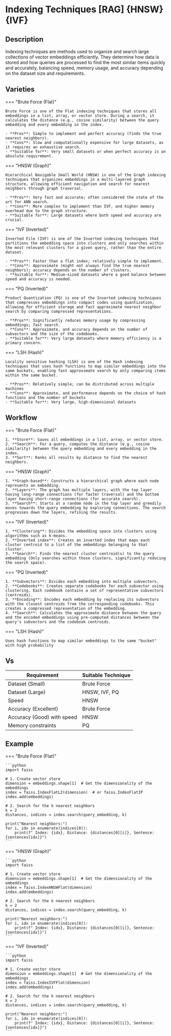 # Indexing Techniques [RAG] {HNSW} {IVF}

## Description

Indexing techniques are methods used to organize and search large collections of vector embeddings efficiently.
They determine how data is stored and how queries are processed to find the most similar items quickly and accurately, balancing speed, memory usage, and accuracy depending on the dataset size and requirements.

## Varieties

=== "Brute Force (Flat)"

    Brute Force is one of the Flat indexing techniques that stores all embeddings in a list, array, or vector store. During a search, it calculates the distance (e.g., cosine similarity) between the query embedding and every embedding in the index.

    - **Pros**: Simple to implement and perfect accuracy (finds the true nearest neighbors).
    - **Cons**: Slow and computationally expensive for large datasets, as it requires an exhaustive search.
    - **Suitable for**: Very small datasets or when perfect accuracy is an absolute requirement.

=== "HNSW (Graph)"

    Hierarchical Navigable Small World (HNSW) is one of the Graph indexing techniques that organizes embeddings in a multi-layered graph structure, allowing efficient navigation and search for nearest neighbors through graph traversal.

    - **Pros**: Very fast and accurate; often considered the state of the art for ANN search.
    - **Cons**: More complex to implement than IVF, and higher memory overhead due to the graph structure.
    - **Suitable for**: Large datasets where both speed and accuracy are crucial.

=== "IVF (Inverted)"

    Inverted File (IVF) is one of the Inverted indexing techniques that partitions the embedding space into clusters and only searches within the most relevant clusters for a given query, rather than the entire dataset.

    - **Pros**: Faster than a flat index; relatively simple to implement.
    - **Cons**: Approximate (might not always find the true nearest neighbors); accuracy depends on the number of clusters.
    - **Suitable for**: Medium-sized datasets where a good balance between speed and accuracy is needed.

=== "PQ (Inverted)"

    Product Quantization (PQ) is one of the Inverted indexing techniques that compresses embeddings into compact codes using quantization, allowing for efficient storage and fast approximate nearest neighbor search by comparing compressed representations.

    - **Pros**: Significantly reduces memory usage by compressing embeddings; fast search.
    - **Cons**: Approximate, and accuracy depends on the number of subvectors and the size of the codebooks.
    - **Suitable for**: Very large datasets where memory efficiency is a primary concern.

=== "LSH (Hash)"

    Locality sensitive hashing (LSH) is one of the Hash indexing techniques that uses hash functions to map similar embeddings into the same buckets, enabling fast approximate search by only comparing items within the same bucket.

    - **Pros**: Relatively simple; can be distributed across multiple machines
    - **Cons**: Approximate, and performance depends on the choice of hash functions and the number of buckets
    - **Suitable for**: Very large, high-dimensional datasets

## Workflow

=== "Brute Force (Flat)"

    1. **Store**: Saves all embeddings in a list, array, or vector store.
    2. **Search**: For a query, computes the distance (e.g., cosine similarity) between the query embedding and every embedding in the index.
    3. **Sort**: Ranks all results by distance to find the nearest neighbors.

=== "HNSW (Graph)"

    1. **Graph-based**: Constructs a hierarchical graph where each node represents an embedding.
    2. **Layers**: The graph has multiple layers, with the top layer having long-range connections (for faster traversal) and the bottom layer having short-range connections (for accurate search).
    3. **Search**: Starts at a random node in the top layer and greedily moves towards the query embedding by exploring connections. The search progresses down the layers, refining the results.

=== "IVF (Inverted)"

    1. **Clustering**: Divides the embedding space into clusters using algorithms such as k-means.
    2. **Inverted index**: Creates an inverted index that maps each cluster centroid to a list of the embeddings belonging to that cluster.
    3. **Search**: Finds the nearest cluster centroid(s) to the query embedding (Only searches within those clusters, significantly reducing the search space).

=== "PQ (Inverted)"

    1. **Subvectors**: Divides each embedding into multiple subvectors.
    2. **Codebooks**: Creates separate codebooks for each subvector using clustering. Each codebook contains a set of representative subvectors (centroids).
    3. **Encoding**: Encodes each embedding by replacing its subvectors with the closest centroids from the corresponding codebooks. This creates a compressed representation of the embedding.
    4. **Search**: Calculates the approximate distance between the query and the encoded embeddings using pre-computed distances between the query’s subvectors and the codebook centroids.

=== "LSH (Hash)"

    Uses hash functions to map similar embeddings to the same "bucket" with high probability

## Vs

| Requirement                | Suitable Technique |
| -------------------------- | ------------------ |
| Dataset (Small)            | Brute Force        |
| Dataset (Large)            | HNSW, IVF, PQ      |
| Speed                      | HNSW               |
| Accuracy (Excellent)       | Brute Force        |
| Accuracy (Good) with speed | HNSW               |
| Memory constraints         | PQ                 |

## Example

=== "Brute Force (Flat)"

    ```python
    import faiss

    # 1. Create vector store
    dimension = embeddings.shape[1]  # Get the dimensionality of the embeddings
    index = faiss.IndexFlatL2(dimension)  # or faiss.IndexFlatIP
    index.add(embeddings)

    # 2. Search for the k nearest neighbors
    k = 2
    distances, indices = index.search(query_embedding, k)

    print("Nearest neighbors:")
    for i, idx in enumerate(indices[0]):
        print(f" Index: {idx}, Distance: {distances[0][i]}, Sentence: {sentences[idx]}")
    ```

=== "HNSW (Graph)"

    ```python
    import faiss

    # 1. Create vector store
    dimension = embeddings.shape[1]  # Get the dimensionality of the embeddings
    index = faiss.IndexHNSWFlat(dimension)
    index.add(embeddings)

    # 2. Search for the k nearest neighbors
    k = 2
    distances, indices = index.search(query_embedding, k)

    print("Nearest neighbors:")
    for i, idx in enumerate(indices[0]):
        print(f" Index: {idx}, Distance: {distances[0][i]}, Sentence: {sentences[idx]}")
    ```

=== "IVF (Inverted)"

    ```python
    import faiss

    # 1. Create vector store
    dimension = embeddings.shape[1]  # Get the dimensionality of the embeddings
    index = faiss.IndexIVFFlat(dimension)
    index.add(embeddings)

    # 2. Search for the k nearest neighbors
    k = 2
    distances, indices = index.search(query_embedding, k)

    print("Nearest neighbors:")
    for i, idx in enumerate(indices[0]):
        print(f" Index: {idx}, Distance: {distances[0][i]}, Sentence: {sentences[idx]}")
    ```
